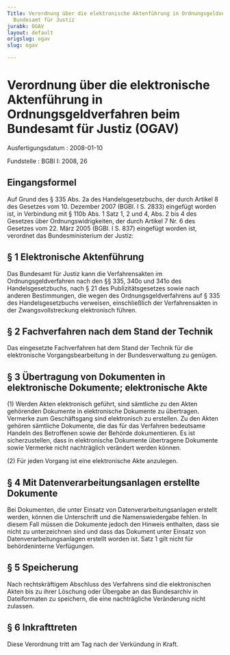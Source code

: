 ```yaml
---
Title: Verordnung über die elektronische Aktenführung in Ordnungsgeldverfahren beim
  Bundesamt für Justiz
jurabk: OGAV
layout: default
origslug: ogav
slug: ogav

---
```


# Verordnung über die elektronische Aktenführung in Ordnungsgeldverfahren beim Bundesamt für Justiz (OGAV)

Ausfertigungsdatum
:   2008-01-10

Fundstelle
:   BGBl I: 2008, 26


## Eingangsformel

Auf Grund des § 335 Abs. 2a des Handelsgesetzbuchs, der durch Artikel
8 des Gesetzes vom 10. Dezember 2007 (BGBl. I S. 2833) eingefügt
worden ist, in Verbindung mit § 110b Abs. 1 Satz 1, 2 und 4, Abs. 2
bis 4 des Gesetzes über Ordnungswidrigkeiten, der durch Artikel 7 Nr.
6 des Gesetzes vom 22. März 2005 (BGBl. I S. 837) eingefügt worden
ist, verordnet das Bundesministerium der Justiz:


## § 1 Elektronische Aktenführung

Das Bundesamt für Justiz kann die Verfahrensakten im
Ordnungsgeldverfahren nach den §§ 335, 340o und 341o des
Handelsgesetzbuchs, nach § 21 des Publizitätsgesetzes sowie nach
anderen Bestimmungen, die wegen des Ordnungsgeldverfahrens auf § 335
des Handelsgesetzbuchs verweisen, einschließlich der Verfahrensakten
in der Zwangsvollstreckung elektronisch führen.


## § 2 Fachverfahren nach dem Stand der Technik

Das eingesetzte Fachverfahren hat dem Stand der Technik für die
elektronische Vorgangsbearbeitung in der Bundesverwaltung zu genügen.


## § 3 Übertragung von Dokumenten in elektronische Dokumente; elektronische Akte

(1) Werden Akten elektronisch geführt, sind sämtliche zu den Akten
gehörenden Dokumente in elektronische Dokumente zu übertragen.
Vermerke zum Geschäftsgang sind elektronisch zu erstellen. Zu den
Akten gehören sämtliche Dokumente, die das für das Verfahren
bedeutsame Handeln des Betroffenen sowie der Behörde dokumentieren. Es
ist sicherzustellen, dass in elektronische Dokumente übertragene
Dokumente sowie Vermerke nicht nachträglich verändert werden können.

(2) Für jeden Vorgang ist eine elektronische Akte anzulegen.


## § 4 Mit Datenverarbeitungsanlagen erstellte Dokumente

Bei Dokumenten, die unter Einsatz von Datenverarbeitungsanlagen
erstellt werden, können die Unterschrift und die Namenswiedergabe
fehlen. In diesem Fall müssen die Dokumente jedoch den Hinweis
enthalten, dass sie nicht zu unterzeichnen sind und dass das Dokument
unter Einsatz von Datenverarbeitungsanlagen erstellt worden ist. Satz
1 gilt nicht für behördeninterne Verfügungen.


## § 5 Speicherung

Nach rechtskräftigem Abschluss des Verfahrens sind die elektronischen
Akten bis zu ihrer Löschung oder Übergabe an das Bundesarchiv in
Dateiformaten zu speichern, die eine nachträgliche Veränderung nicht
zulassen.


## § 6 Inkrafttreten

Diese Verordnung tritt am Tag nach der Verkündung in Kraft.

